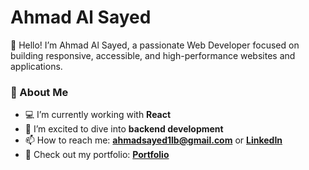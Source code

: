 
# Ahmad Al Sayed  

👋 Hello! I’m Ahmad Al Sayed, a passionate Web Developer focused on building responsive, accessible, and high-performance websites and applications.  

### 🚀 About Me  
- 💻 I’m currently working with **React**  
- 🌱 I’m excited to dive into **backend development**  
- 📫 How to reach me: **ahmadsayed1lb@gmail.com** or **[LinkedIn](https://www.linkedin.com/in/ahmad-al-sayed-5b486a1a3/)**  
- 🎨 Check out my portfolio: **[Portfolio](https://my-portfolio-rp5v.onrender.com)**  

